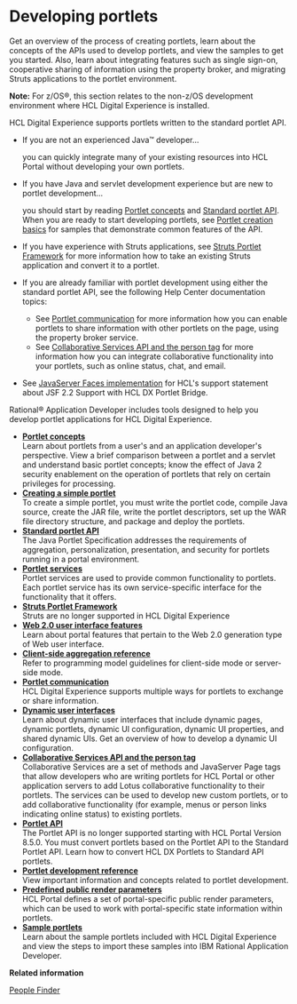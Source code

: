 # Developing portlets

Get an overview of the process of creating portlets, learn about the concepts of the APIs used to develop portlets, and view the samples to get you started. Also, learn about integrating features such as single sign-on, cooperative sharing of information using the property broker, and migrating Struts applications to the portlet environment.

**Note:** For z/OS®, this section relates to the non-z/OS development environment where HCL Digital Experience is installed.

HCL Digital Experience supports portlets written to the standard portlet API.

-   If you are not an experienced Java™ developer...

    you can quickly integrate many of your existing resources into HCL Portal without developing your own portlets.

-   If you have Java and servlet development experience but are new to portlet development...

    you should start by reading [Portlet concepts](wpsbpc.md) and [Standard portlet API](jsrapi.md). When you are ready to start developing portlets, see [Portlet creation basics](wpswrplt.md) for samples that demonstrate common features of the API.

-   If you have experience with Struts applications, see [Struts Portlet Framework](wpsstruts.md) for more information how to take an existing Struts application and convert it to a portlet.
-   If you are already familiar with portlet development using either the standard portlet API, see the following Help Center documentation topics:
    -   See [Portlet communication](pltcom_ptlt_com.md) for more information how you can enable portlets to share information with other portlets on the page, using the property broker service.
    -   See [Collaborative Services API and the person tag](../collab/i_coll_r_cs_api.md) for more information how you can integrate collaborative functionality into your portlets, such as online status, chat, and email.
-   See [JavaServer Faces implementation](../migrate/mig_post_jsf.md) for HCL's support statement about JSF 2.2 Support with HCL DX Portlet Bridge.

Rational® Application Developer includes tools designed to help you develop portlet applications for HCL Digital Experience.

-   **[Portlet concepts](../dev-portlet/wpsbpc.md)**  
Learn about portlets from a user's and an application developer's perspective. View a brief comparison between a portlet and a servlet and understand basic portlet concepts; know the effect of Java 2 security enablement on the operation of portlets that rely on certain privileges for processing.
-   **[Creating a simple portlet](../dev-portlet/wpsbscfg.md)**  
To create a simple portlet, you must write the portlet code, compile Java source, create the JAR file, write the portlet descriptors, set up the WAR file directory structure, and package and deploy the portlets.
-   **[Standard portlet API](../dev-portlet/jsrapi.md)**  
The Java Portlet Specification addresses the requirements of aggregation, personalization, presentation, and security for portlets running in a portal environment.
-   **[Portlet services](../dev-portlet/wpsptservice.md)**  
Portlet services are used to provide common functionality to portlets. Each portlet service has its own service-specific interface for the functionality that it offers.
-   **[Struts Portlet Framework](../dev-portlet/wpsstruts.md)**  
Struts are no longer supported in HCL Digital Experience
-   **[Web 2.0 user interface features](../dev-portlet/w2_ovu.md)**  
Learn about portal features that pertain to the Web 2.0 generation type of Web user interface.
-   **[Client-side aggregation reference](../dev-portlet/csa2r.md)**  
Refer to programming model guidelines for client-side mode or server-side mode.
-   **[Portlet communication](../dev-portlet/pltcom_ptlt_com.md)**  
HCL Digital Experience supports multiple ways for portlets to exchange or share information.
-   **[Dynamic user interfaces](../dev-portlet/wpsdynui_cpts.md)**  
Learn about dynamic user interfaces that include dynamic pages, dynamic portlets, dynamic UI configuration, dynamic UI properties, and shared dynamic UIs. Get an overview of how to develop a dynamic UI configuration.
-   **[Collaborative Services API and the person tag](../collab/i_coll_r_cs_api.md)**  
Collaborative Services are a set of methods and JavaServer Page tags that allow developers who are writing portlets for HCL Portal or other application servers to add Lotus collaborative functionality to their portlets. The services can be used to develop new custom portlets, or to add collaborative functionality \(for example, menus or person links indicating online status\) to existing portlets.
-   **[Portlet API](../dev-portlet/wpspapi.md)**  
The Portlet API is no longer supported starting with HCL Portal Version 8.5.0. You must convert portlets based on the Portlet API to the Standard Portlet API. Learn how to convert HCL DX Portlets to Standard API portlets.
-   **[Portlet development reference](../dev-portlet/wpsdevref.md)**  
View important information and concepts related to portlet development.
-   **[Predefined public render parameters](../dev-portlet/predef_pub_ren_param.md)**  
HCL Portal defines a set of portal-specific public render parameters, which can be used to work with portal-specific state information within portlets.
-   **[Sample portlets](../dev-portlet/jsrsamp.md)**  
Learn about the sample portlets included with HCL Digital Experience and view the steps to import these samples into IBM Rational Application Developer.


**Related information**  


[People Finder](../collab/i_coll_r_porcc_pfnd.md)

